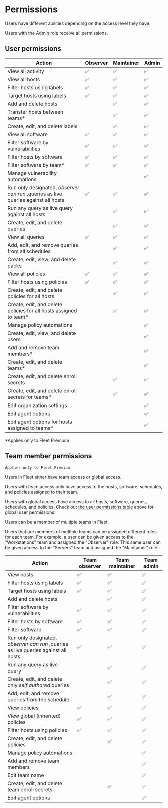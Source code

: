 # Permissions

Users have different abilities depending on the access level they have.

Users with the Admin role receive all permissions.

## User permissions

| **Action**                                                                         | Observer | Maintainer | Admin |
| ----------------------------------------------------                               | -------- | ---------- | ----- |
| View all activity                                                                  | ✅       | ✅         | ✅    |
| View all hosts                                                                     | ✅       | ✅         | ✅    |
| Filter hosts using labels                                                          | ✅       | ✅         | ✅    |
| Target hosts using labels                                                          | ✅       | ✅         | ✅    |
| Add and delete hosts                                                               |          | ✅         | ✅    |
| Transfer hosts between teams\*                                                     |          | ✅         | ✅    |
| Create, edit, and delete labels                                                    |          | ✅         | ✅    |
| View all software                                                                  | ✅       | ✅         | ✅    |
| Filter software by vulnerabilities                                                 | ✅       | ✅         | ✅    |
| Filter hosts by software                                                           | ✅       | ✅         | ✅    |
| Filter software by team\*                                                          | ✅       | ✅         | ✅    |
| Manage vulnerability automations                                                   |          |            | ✅    |
| Run only designated, _observer can run_ ,queries as live queries against all hosts | ✅       | ✅         | ✅    |
| Run any query as live query against all hosts                                      |          | ✅         | ✅    |
| Create, edit, and delete queries                                                   |          | ✅         | ✅    |
| View all queries                                                                   | ✅       | ✅         | ✅    |
| Add, edit, and remove queries from all schedules                                   |          | ✅         | ✅    |
| Create, edit, view, and delete packs                                               |          | ✅         | ✅    |
| View all policies                                                                  | ✅       | ✅         | ✅    |
| Filter hosts using policies                                                        | ✅       | ✅         | ✅    |
| Create, edit, and delete policies for all hosts                                    |          | ✅         | ✅    |
| Create, edit, and delete policies for all hosts assigned to team\*                 |          | ✅         | ✅    |
| Manage policy automations                                                          |          |            | ✅    |
| Create, edit, view, and delete users                                               |          |            | ✅    |
| Add and remove team members\*                                                      |          |            | ✅    |
| Create, edit, and delete teams\*                                                   |          |            | ✅    |
| Create, edit, and delete enroll secrets                                            |          | ✅         | ✅    |
| Create, edit, and delete enroll secrets for teams\*                                |          | ✅         | ✅    |
| Edit organization settings                                                         |          |            | ✅    |
| Edit agent options                                                                 |          |            | ✅    |
| Edit agent options for hosts assigned to teams\*                                   |          |            | ✅    |




\*Applies only to Fleet Premium

## Team member permissions

`Applies only to Fleet Premium`

Users in Fleet either have team access or global access. 

Users with team access only have access to the hosts, software, schedules, and policies assigned to
their team.

Users with global access have access to all
hosts, software, queries, schedules, and policies. Check out [the user permissions
table](#user-permissions) above for global user permissions.

Users can be a member of multiple teams in Fleet.

Users that are members of multiple teams can be assigned different roles for each team. For example, a user can be given access to the "Workstations" team and assigned the "Observer" role. This same user can be given access to the "Servers" team and assigned the "Maintainer" role.

| **Action**                                                                         | Team observer | Team maintainer | Team admin |
| ------------------------------------------------------------                       | --------      | ----------      | -------    |
| View hosts                                                                         | ✅            | ✅              | ✅         |
| Filter hosts using labels                                                          | ✅            | ✅              | ✅         |
| Target hosts using labels                                                          | ✅            | ✅              | ✅         |
| Add and delete hosts                                                               |               | ✅              | ✅         |
| Filter software by vulnerabilities                                                 | ✅            | ✅              | ✅         |
| Filter hosts by software                                                           | ✅            | ✅              | ✅         |
| Filter software                                                                    | ✅            | ✅              | ✅         |
| Run only designated, _observer can run_ ,queries as live queries against all hosts | ✅            | ✅              | ✅         |
| Run any query as live query                                                        |               | ✅              | ✅         |
| Create, edit, and delete only _self authored_ queries                              |               | ✅              | ✅         |
| Add, edit, and remove queries from the schedule                                    |               | ✅              | ✅         |
| View policies                                                                      | ✅            | ✅              | ✅         |
| View global (inherited) policies                                                   | ✅            | ✅              | ✅         |
| Filter hosts using policies                                                        | ✅            | ✅              | ✅         |
| Create, edit, and delete policies                                                  |               | ✅              | ✅         |
| Manage policy automations                                                          |               |                 | ✅         |
| Add and remove team members                                                        |               |                 | ✅         |
| Edit team name                                                                     |               |                 | ✅         |
| Create, edit, and delete team enroll secrets                                       |               | ✅              | ✅         |
| Edit agent options                                                                 |               |                 | ✅         |


<meta name="pageOrderInSection" value="900">
